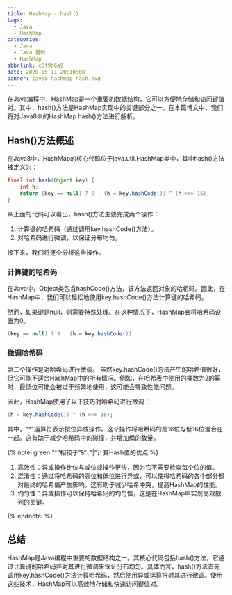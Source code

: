 ```yaml
---
title: HashMap - hash()
tags:
  - Java
  - HashMap
categories:
  - Java
  - Java 基础
  - HashMap
abbrlink: c0f9b6a9
date: 2020-05-11 20:10:08
banner: java8-hashmap-hash.svg
---
```


在Java编程中，HashMap是一个重要的数据结构，它可以方便地存储和访问键值对。其中，hash()方法是HashMap实现中的关键部分之一。在本篇博文中，我们将对Java8中的HashMap hash()方法进行解析。

## Hash()方法概述

在Java8中，HashMap的核心代码位于java.util.HashMap类中，其中hash()方法被定义为：

```java
final int hash(Object key) {
    int h;
    return (key == null) ? 0 : (h = key.hashCode()) ^ (h >>> 16);
}
```

从上面的代码可以看出，hash()方法主要完成两个操作：

1. 计算键的哈希码（通过调用key.hashCode()方法）。
2. 对哈希码进行微调，以保证分布均匀。

接下来，我们将逐个分析这些操作。

### 计算键的哈希码

在Java中，Object类包含hashCode()方法，该方法返回对象的哈希码。因此，在HashMap中，我们可以轻松地使用key.hashCode()方法计算键的哈希码。

然而，如果键是null，则需要特殊处理。在这种情况下，HashMap会将哈希码设置为0。

```java
(key == null) ? 0 : (h = key.hashCode())
```

### 微调哈希码

第二个操作是对哈希码进行微调。 虽然key.hashCode()方法产生的哈希值很好，但它可能不适合HashMap中的所有情况。例如，在哈希表中使用的桶数为2的幂时，最低位可能会被过于频繁地使用，这可能会导致性能问题。

因此，HashMap使用了以下技巧对哈希码进行微调：

```java
(h = key.hashCode()) ^ (h >>> 16);
```

其中，"^"运算符表示按位异或操作。这个操作将哈希码的高16位与低16位混合在一起。这有助于减少哈希码中的碰撞，并增加桶的数量。

{% notel green ”^“相较于”&“、”|“计算Hash值的优点 %}

1. 高效性：异或操作比位与或位或操作更快，因为它不需要检查每个位的值。
2. 混淆性：通过将哈希码的高位和低位进行异或，可以使得哈希码的各个部分都对最终的哈希值产生影响。这有助于减少哈希冲突，提高HashMap的性能。
3. 均匀性：异或操作可以保持哈希码的均匀性，这是在HashMap中实现高效散列的关键。

{% endnotel %}

## 总结

HashMap是Java编程中重要的数据结构之一。其核心代码包括hash()方法，它通过计算键的哈希码并对其进行微调来保证分布均匀。具体而言，hash()方法首先调用key.hashCode()方法计算哈希码，然后使用异或运算符对其进行微调。使用这些技术，HashMap可以高效地存储和快速访问键值对。
